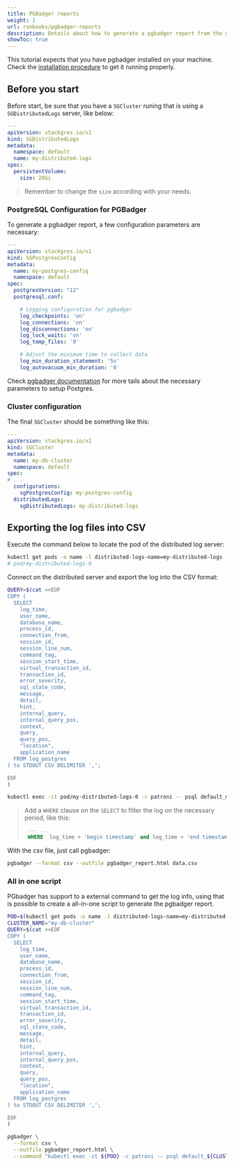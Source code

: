 ```yaml
---
title: PGBadger reports
weight: 1
url: runbooks/pgbadger-reports
description: Details about how to generate a pgbadger report from the distributed logs server.
showToc: true
---
```


This tutorial expects that you have pgbadger installed on your machine. Check the [installation procedure](http://pgbadger.darold.net/documentation.html#INSTALLATION) to get it running properly.

## Before you start

Before start, be sure that you have a `SGCluster` runing that is using a `SGDistributedLogs` server, like below:

```yaml
---
apiVersion: stackgres.io/v1
kind: SGDistributedLogs
metadata:
  namespace: default
  name: my-distributed-logs
spec:
  persistentVolume:
    size: 20Gi
```
> Remember to change the `size` according with your needs.


### PostgreSQL Configuration for PGBadger

To generate a pgbadger report, a few configuration parameters are necessary:

```yaml
---
apiVersion: stackgres.io/v1
kind: SGPostgresConfig
metadata:
  name: my-postgres-config
  namespace: default
spec:
  postgresVersion: "12"
  postgresql.conf:

    # Logging configuration for pgbadger
    log_checkpoints: 'on'
    log_connections: 'on'
    log_disconnections: 'on'
    log_lock_waits: 'on'
    log_temp_files: '0'

    # Adjust the minimum time to collect data
    log_min_duration_statement: '5s'
    log_autovacuum_min_duration: '0'
```

Check [pgbadger documentation](http://pgbadger.darold.net/documentation.html#POSTGRESQL-CONFIGURATION) for more tails about the necessary parameters to setup Postgres.

### Cluster configuration

The final `SGCluster` should be something like this:

```yaml
---
apiVersion: stackgres.io/v1
kind: SGCluster
metadata:
  name: my-db-cluster
  namespace: default
spec:
# ...
  configurations:
    sgPostgresConfig: my-postgres-config
  distributedLogs: 
    sgDistributedLogs: my-distributed-logs
```

## Exporting the log files into CSV

Execute the command below to locate the pod of the distributed log server:

```bash
kubectl get pods -o name -l distributed-logs-name=my-distributed-logs 
# pod/my-distributed-logs-0
```

Connect on the distributed server and export the log into the CSV format:

```bash
QUERY=$(cat <<EOF
COPY (
  SELECT 
    log_time, 
    user_name,
    database_name,
    process_id,
    connection_from,
    session_id,
    session_line_num,
    command_tag,
    session_start_time,
    virtual_transaction_id,
    transaction_id,
    error_severity,
    sql_state_code,
    message,
    detail,
    hint,
    internal_query,
    internal_query_pos,
    context,
    query,
    query_pos,
    "location",
    application_name 
  FROM log_postgres 
) to STDOUT CSV DELIMITER ',';

EOF
)

kubectl exec -it pod/my-distributed-logs-0 -c patroni -- psql default_my-db-cluster -At -c "${QUERY}" > data.csv
```
> Add a `WHERE` clause on the `SELECT` to filter the log on the necessary period, like this:
>
> ```sql
>  --- ...
>  WHERE  log_time > 'begin timestamp' and log_time < 'end timestamp'
> ```

With the csv file, just call pgbadger:

```bash
pgbadger --format csv --outfile pgbadger_report.html data.csv
```

### All in one script

PGbadger has support to a external command to get the log info, using that is possible to create a all-in-one script to generate the pgbadger report.

```bash
POD=$(kubectl get pods -o name -l distributed-logs-name=my-distributed-logs)
CLUSTER_NAME="my-db-cluster"
QUERY=$(cat <<EOF
COPY (
  SELECT 
    log_time, 
    user_name,
    database_name,
    process_id,
    connection_from,
    session_id,
    session_line_num,
    command_tag,
    session_start_time,
    virtual_transaction_id,
    transaction_id,
    error_severity,
    sql_state_code,
    message,
    detail,
    hint,
    internal_query,
    internal_query_pos,
    context,
    query,
    query_pos,
    "location",
    application_name 
  FROM log_postgres 
) to STDOUT CSV DELIMITER ',';

EOF
)

pgbadger \
  --format csv \
  --outfile pgbadger_report.html \
  --command "kubectl exec -it ${POD} -c patroni -- psql default_${CLUSTER_NAME} -At -c \"${QUERY}\""
```